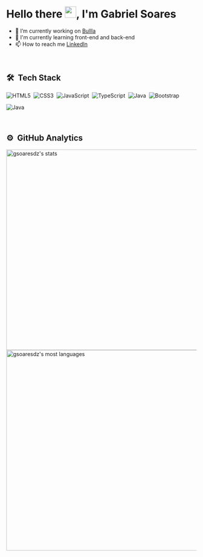 <h1 align="left">Hello there <img src="https://raw.githubusercontent.com/kaueMarques/kaueMarques/master/hi.gif" width="30px">, I'm Gabriel Soares</h1>

- 🔭 I’m currently working on [Bullla](https://www.bullla.com.br/)
- 🌱 I'm currently learning front-end and back-end
- 📫 How to reach me [LinkedIn](https://www.linkedin.com/in/gsoaresdesouza/)
<br>

## 🛠 &nbsp;Tech Stack

![HTML5](https://img.shields.io/badge/HTML5-E34F26?style=for-the-badge&logo=html5&logoColor=white)&nbsp;
![CSS3](https://img.shields.io/badge/CSS3-1572B6?style=for-the-badge&logo=css3&logoColor=white)&nbsp;
![JavaScript](https://img.shields.io/badge/JavaScript-323330?style=for-the-badge&logo=javascript&logoColor=F7DF1E)&nbsp;
![TypeScript](https://img.shields.io/badge/TypeScript-007ACC?style=for-the-badge&logo=typescript&logoColor=white)&nbsp;
![Java](https://img.shields.io/badge/Java-ED8B00?style=for-the-badge&logo=java&logoColor=white)&nbsp;
![Bootstrap](https://img.shields.io/badge/Bootstrap-563D7C?style=for-the-badge&logo=bootstrap&logoColor=white)&nbsp;

![Java](https://img.shields.io/badge/-Java-05122A?style=flat&logo=java)&nbsp;




<br>

## ⚙️ &nbsp;GitHub Analytics

<p align="left">
<img width="530em" src="https://github-readme-stats.vercel.app/api?username=gsoaresdz&show_icons=true&theme=chartreuse-dark" alt="gsoaresdz's stats"/>
<img width="530em" src="https://github-readme-stats.vercel.app/api/top-langs/?username=gsoaresdz&layout=compact&theme=chartreuse-dark" alt="gsoaresdz's most languages"/>
</p>
